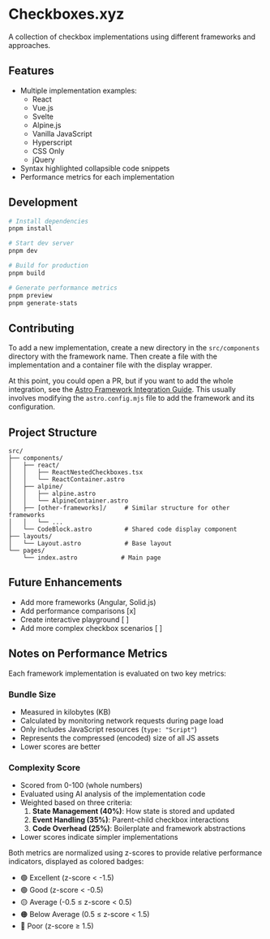 # Checkboxes.xyz

A collection of checkbox implementations using different frameworks and approaches.


## Features

- Multiple implementation examples:
  - React
  - Vue.js
  - Svelte
  - Alpine.js
  - Vanilla JavaScript
  - Hyperscript
  - CSS Only
  - jQuery
- Syntax highlighted collapsible code snippets
- Performance metrics for each implementation
## Development

```bash
# Install dependencies
pnpm install

# Start dev server
pnpm dev

# Build for production
pnpm build

# Generate performance metrics
pnpm preview
pnpm generate-stats
```

## Contributing

To add a new implementation, create a new directory in the `src/components` directory with the framework name. Then create a file with the implementation and a container file with the display wrapper.

At this point, you could open a PR, but if you want to add the whole integration, see the [Astro Framework Integration Guide](https://docs.astro.build/en/guides/integrations/). This usually involves modifying the `astro.config.mjs` file to add the framework and its configuration.

## Project Structure

```
src/
├── components/
│   ├── react/
│   │   ├── ReactNestedCheckboxes.tsx
│   │   └── ReactContainer.astro
│   ├── alpine/
│   │   ├── alpine.astro
│   │   └── AlpineContainer.astro
│   ├── [other-frameworks]/     # Similar structure for other frameworks
│   │   └── ...
│   └── CodeBlock.astro         # Shared code display component
├── layouts/
│   └── Layout.astro            # Base layout
└── pages/
    └── index.astro            # Main page
```

## Future Enhancements

- Add more frameworks (Angular, Solid.js)
- Add performance comparisons [x]
- Create interactive playground [ ]
- Add more complex checkbox scenarios [ ]

## Notes on Performance Metrics

Each framework implementation is evaluated on two key metrics:

### Bundle Size
- Measured in kilobytes (KB)
- Calculated by monitoring network requests during page load
- Only includes JavaScript resources (`type: "Script"`)
- Represents the compressed (encoded) size of all JS assets
- Lower scores are better

### Complexity Score
- Scored from 0-100 (whole numbers)
- Evaluated using AI analysis of the implementation code
- Weighted based on three criteria:
  1. **State Management (40%)**: How state is stored and updated
  2. **Event Handling (35%)**: Parent-child checkbox interactions
  3. **Code Overhead (25%)**: Boilerplate and framework abstractions
- Lower scores indicate simpler implementations

Both metrics are normalized using z-scores to provide relative performance indicators, displayed as colored badges:
- 🟢 Excellent (z-score < -1.5)
- 🟢 Good (z-score < -0.5)
- 🟡 Average (-0.5 ≤ z-score < 0.5)
- 🟠 Below Average (0.5 ≤ z-score < 1.5)
- 🔴 Poor (z-score ≥ 1.5)


